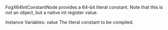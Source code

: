 FogX64IntConstantNode provides a 64-bit literal constant. Note that this is *not* an object, but a native int register value. 

Instance Variables:
	value	<Integer> The literal constant to be compiled.